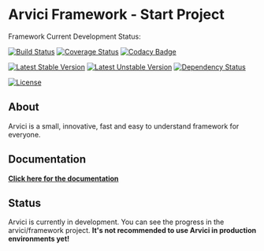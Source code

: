 # Arvici Framework - Start Project

Framework Current Development Status:

[![Build Status](https://travis-ci.org/arvici/framework.svg)](https://travis-ci.org/arvici/framework) 
[![Coverage Status](https://coveralls.io/repos/arvici/framework/badge.svg?branch=master&service=github)](https://coveralls.io/github/arvici/framework?branch=master) 
[![Codacy Badge](https://api.codacy.com/project/badge/grade/21d1532f2e334bacb086711de2eb1798)](https://www.codacy.com/app/tomvalk/arvici-framework)  

[![Latest Stable Version](https://poser.pugx.org/arvici/framework/v/stable)](https://packagist.org/packages/arvici/framework) 
[![Latest Unstable Version](https://poser.pugx.org/arvici/framework/v/unstable)](https://packagist.org/packages/arvici/framework) 
[![Dependency Status](https://www.versioneye.com/user/projects/5698e4f3af789b0027001ee2/badge.svg?style=flat)](https://www.versioneye.com/user/projects/5698e4f3af789b0027001ee2) 

[![License](https://poser.pugx.org/arvici/framework/license)](https://packagist.org/packages/arvici/framework)

## About
Arvici is a small, innovative, fast and easy to understand framework for everyone.

## Documentation
**[Click here for the documentation](https://github.com/arvici/framework#readme)**

## Status
Arvici is currently in development. You can see the progress in the arvici/framework project.
**It's not recommended to use Arvici in production environments yet!**

